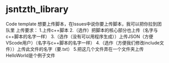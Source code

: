 # jsntzth_library
Code template
想要上传脚本，在lssues中说你要上传脚本，我可以把你拉到团队里
上传要求：
        1.上传c++脚本
        2.（选作）把脚本的核心部分也上传（名字与c++脚本的名字一样）
        3.（选作（没有可以用程序生成））上传JSON（方便VScode用户）（名字与c++脚本的名字一样）
        4.（选作（方便我们修改include文件））上传此文件的名字（要.txt）
        5.把这几个文件弄在一个文件夹上传
HelloWorld是个例子文件
